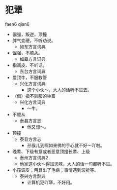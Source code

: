 # 犯犟
faen6 qian6
+ 倔强，叛逆，顶撞
+ 脾气变硬，不听劝说。
  * 如东方言词典
+ 倔强，不顺从。
  * 如皋方言词典
+ 指调皮、不听话。
  * 东台方言词典
+ 爱顶牛，不服教管
  * 兴化方言词典
    - 这个小伙～，大人的话听不进去。
+ （借）指不驯服的牲畜
  * 兴化方言词典
    - ～牛。
+ 不顺从
  * 泰县方言志
    - 他又想～。
+ 顶撞
  * 泰县方言志
    - 孙猴儿到啊如来佛的手心就不好～吖啦。
+ 晚辈、下级有意或者恶意顶撞长辈、上级
  * 泰州方言词典2
  - 他家这小伙～得加思唻，大人的话一句都听不进。
+ 小孩调皮；用具出了毛病；事情遇到波折等。
  * 泰兴方言辞典
    - 计算机犯吖犟，不好用。

